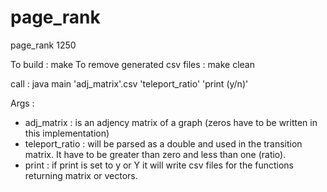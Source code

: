 # page_rank
page_rank 1250

To build : make
To remove generated csv files : make clean

call : java main 'adj_matrix'.csv 'teleport_ratio' 'print (y/n)'

Args :
  - adj_matrix : is an adjency matrix of a graph (zeros have to be written in
    this implementation)
  - teleport_ratio : will be parsed as a double and used in the transition
    matrix. It have to be greater than zero and less than one (ratio).
  - print : if print is set to y or Y it will write csv files for the functions
    returning matrix or vectors. 
